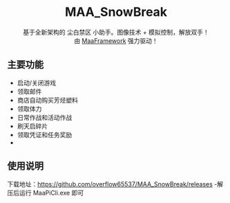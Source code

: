 <div align="center">

# MAA_SnowBreak

基于全新架构的 尘白禁区 小助手。图像技术 + 模拟控制，解放双手！  
由 [MaaFramework](https://github.com/MaaXYZ/MaaFramework) 强力驱动！


</div>

## 主要功能

- 启动/关闭游戏
- 领取邮件
- 商店自动购买芳烃塑料
- 领取体力
- 日常作战和活动作战
- 刷天启碎片
- 领取凭证和任务奖励
- 
## 使用说明

下载地址：<https://github.com/overflow65537/MAA_SnowBreak/releases>
-解压后运行 MaaPiCli.exe 即可
